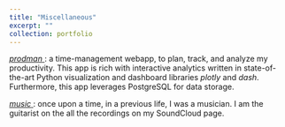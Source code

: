 ```yaml
---
title: "Miscellaneous"
excerpt: ""
collection: portfolio
---
```


<a href="https://github.com/cyrusmaz/prodman">*prodman* </a>: a time-management webapp, to plan, track, and analyze my productivity. This app is rich with interactive analytics written in state-of-the-art Python visualization and dashboard libraries *plotly* and *dash*. Furthermore, this app leverages PostgreSQL for data storage. 

<a href="https://soundcloud.com/cyrus-maz-6">*music* </a>: once upon a time, in a previous life, I was a musician. I am the guitarist on the all the recordings on my SoundCloud page. 
